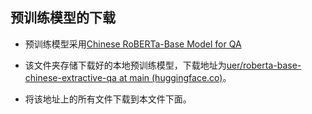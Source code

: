 ## 预训练模型的下载

* 预训练模型采用[Chinese RoBERTa-Base Model for QA](https://huggingface.co/uer/roberta-base-chinese-extractive-qa)

* 该文件夹存储下载好的本地预训练模型，下载地址为[uer/roberta-base-chinese-extractive-qa at main (huggingface.co)](https://huggingface.co/uer/roberta-base-chinese-extractive-qa/tree/main)。

* 将该地址上的所有文件下载到本文件下面。